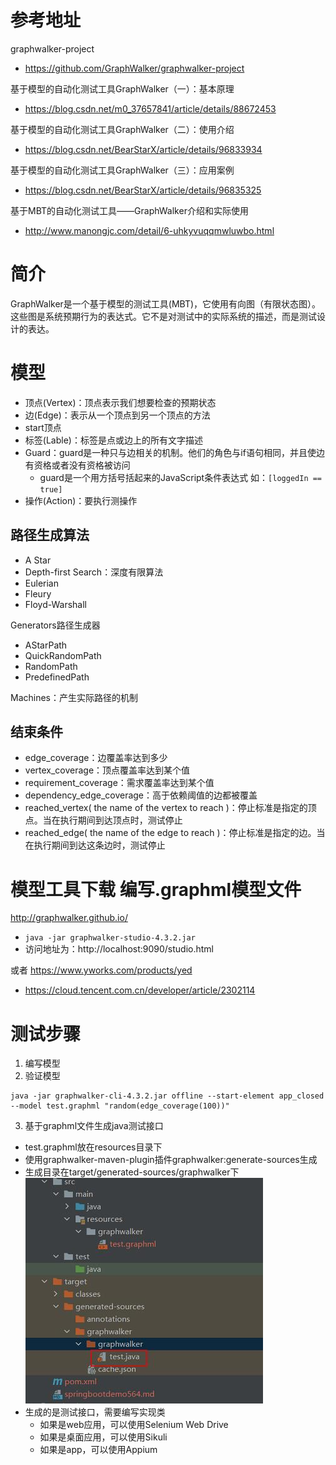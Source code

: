 # 参考地址
graphwalker-project
- https://github.com/GraphWalker/graphwalker-project

基于模型的自动化测试工具GraphWalker（一）：基本原理
- https://blog.csdn.net/m0_37657841/article/details/88672453

基于模型的自动化测试工具GraphWalker（二）：使用介绍
- https://blog.csdn.net/BearStarX/article/details/96833934

基于模型的自动化测试工具GraphWalker（三）：应用案例
- https://blog.csdn.net/BearStarX/article/details/96835325

基于MBT的自动化测试工具——GraphWalker介绍和实际使用
- http://www.manongjc.com/detail/6-uhkyvuqqmwluwbo.html

# 简介
GraphWalker是一个基于模型的测试工具(MBT)，它使用有向图（有限状态图）。
这些图是系统预期行为的表达式。它不是对测试中的实际系统的描述，而是测试设计的表达。

# 模型
- 顶点(Vertex)：顶点表示我们想要检查的预期状态
- 边(Edge)：表示从一个顶点到另一个顶点的方法
- start顶点
- 标签(Lable)：标签是点或边上的所有文字描述
- Guard：guard是一种只与边相关的机制。他们的角色与if语句相同，并且使边有资格或者没有资格被访问
    - guard是一个用方括号括起来的JavaScript条件表达式 如：`[loggedIn == true]`
- 操作(Action)：要执行测操作
    

## 路径生成算法
- A Star
- Depth-first Search：深度有限算法
- Eulerian
- Fleury
- Floyd-Warshall

Generators路径生成器
- AStarPath
- QuickRandomPath
- RandomPath
- PredefinedPath

Machines：产生实际路径的机制

## 结束条件
- edge_coverage：边覆盖率达到多少
- vertex_coverage：顶点覆盖率达到某个值
- requirement_coverage：需求覆盖率达到某个值
- dependency_edge_coverage：高于依赖阈值的边都被覆盖
- reached_vertex( the name of the vertex to reach )：停止标准是指定的顶点。当在执行期间到达顶点时，测试停止
- reached_edge( the name of the edge to reach )：停止标准是指定的边。当在执行期间到达这条边时，测试停止


# 模型工具下载 编写.graphml模型文件
http://graphwalker.github.io/
- `java -jar graphwalker-studio-4.3.2.jar`
- 访问地址为：http://localhost:9090/studio.html

或者 https://www.yworks.com/products/yed
- https://cloud.tencent.com.cn/developer/article/2302114

# 测试步骤
1. 编写模型
2. 验证模型
```
java -jar graphwalker-cli-4.3.2.jar offline --start-element app_closed --model test.graphml "random(edge_coverage(100))"
```
3. 基于graphml文件生成java测试接口
- test.graphml放在resources目录下
- 使用graphwalker-maven-plugin插件graphwalker:generate-sources生成
- 生成目录在target/generated-sources/graphwalker下
![](img/生成.jpg)
- 生成的是测试接口，需要编写实现类
  - 如果是web应用，可以使用Selenium Web Drive
  - 如果是桌面应用，可以使用Sikuli
  - 如果是app，可以使用Appium
  

